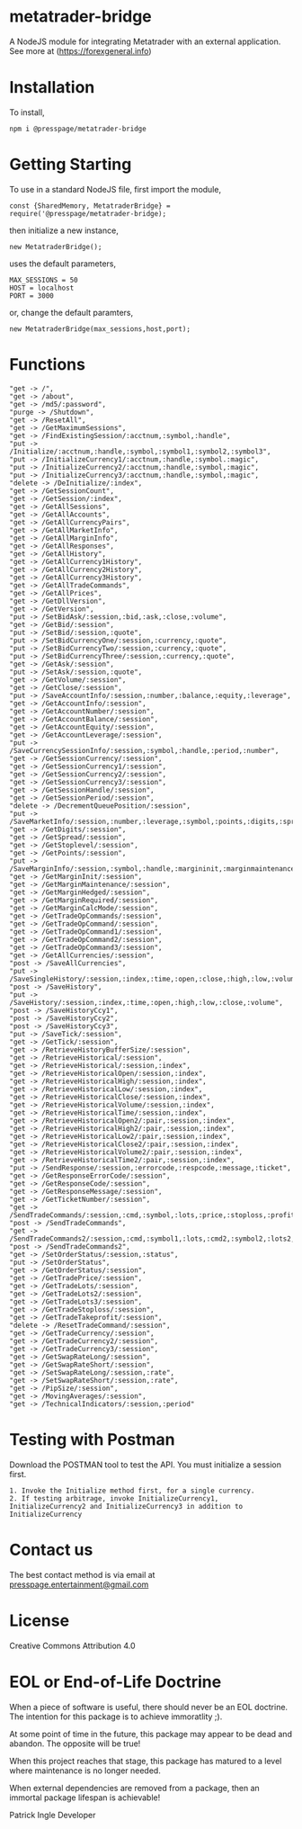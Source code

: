 # metatrader-bridge
A NodeJS module for integrating Metatrader with an external application. See more at (https://forexgeneral.info)

# Installation
To install,

    npm i @presspage/metatrader-bridge

# Getting Starting
To use in a standard NodeJS file, first import the module,

    const {SharedMemory, MetatraderBridge} = require('@presspage/metatrader-bridge);

then initialize a new instance,

    new MetatraderBridge();

uses the default parameters,

    MAX_SESSIONS = 50
    HOST = localhost
    PORT = 3000

or, change the default paramters,

    new MetatraderBridge(max_sessions,host,port);

# Functions

    "get -> /",
    "get -> /about",
    "get -> /md5/:password",
    "purge -> /Shutdown",
    "get -> /ResetAll",
    "get -> /GetMaximumSessions",
    "get -> /FindExistingSession/:acctnum,:symbol,:handle",
    "put -> /Initialize/:acctnum,:handle,:symbol,:symbol1,:symbol2,:symbol3",
    "put -> /InitializeCurrency1/:acctnum,:handle,:symbol.:magic",
    "put -> /InitializeCurrency2/:acctnum,:handle,:symbol,:magic",
    "put -> /InitializeCurrency3/:acctnum,:handle,:symbol,:magic",
    "delete -> /DeInitialize/:index",
    "get -> /GetSessionCount",
    "get -> /GetSession/:index",
    "get -> /GetAllSessions",
    "get -> /GetAllAccounts",
    "get -> /GetAllCurrencyPairs",
    "get -> /GetAllMarketInfo",
    "get -> /GetAllMarginInfo",
    "get -> /GetAllResponses",
    "get -> /GetAllHistory",
    "get -> /GetAllCurrency1History",
    "get -> /GetAllCurrency2History",
    "get -> /GetAllCurrency3History",
    "get -> /GetAllTradeCommands",
    "get -> /GetAllPrices",
    "get -> /GetDllVersion",
    "get -> /GetVersion",
    "put -> /SetBidAsk/:session,:bid,:ask,:close,:volume",
    "get -> /GetBid/:session",
    "put -> /SetBid/:session,:quote",
    "put -> /SetBidCurrencyOne/:session,:currency,:quote",
    "put -> /SetBidCurrencyTwo/:session,:currency,:quote",
    "put -> /SetBidCurrencyThree/:session,:currency,:quote",
    "get -> /GetAsk/:session",
    "put -> /SetAsk/:session,:quote",
    "get -> /GetVolume/:session",
    "get -> /GetClose/:session",
    "put -> /SaveAccountInfo/:session,:number,:balance,:equity,:leverage",
    "get -> /GetAccountInfo/:session",
    "get -> /GetAccountNumber/:session",
    "get -> /GetAccountBalance/:session",
    "get -> /GetAccountEquity/:session",
    "get -> /GetAccountLeverage/:session",
    "put -> /SaveCurrencySessionInfo/:session,:symbol,:handle,:period,:number",
    "get -> /GetSessionCurrency/:session",
    "get -> /GetSessionCurrency1/:session",
    "get -> /GetSessionCurrency2/:session",
    "get -> /GetSessionCurrency3/:session",
    "get -> /GetSessionHandle/:session",
    "get -> /GetSessionPeriod/:session",
    "delete -> /DecrementQueuePosition/:session",
    "put -> /SaveMarketInfo/:session,:number,:leverage,:symbol,:points,:digits,:spread,:stoplevel",
    "get -> /GetDigits/:session",
    "get -> /GetSpread/:session",
    "get -> /GetStoplevel/:session",
    "get -> /GetPoints/:session",
    "put -> /SaveMarginInfo/:session,:symbol,:handle,:margininit,:marginmaintenance,:marginhedged,:marginrequired,:margincalcmode",
    "get -> /GetMarginInit/:session",
    "get -> /GetMarginMaintenance/:session",
    "get -> /GetMarginHedged/:session",
    "get -> /GetMarginRequired/:session",
    "get -> /GetMarginCalcMode/:session",
    "get -> /GetTradeOpCommands/:session",
    "get -> /GetTradeOpCommand/:session",
    "get -> /GetTradeOpCommand1/:session",
    "get -> /GetTradeOpCommand2/:session",
    "get -> /GetTradeOpCommand3/:session",
    "get -> /GetAllCurrencies/:session",
    "post -> /SaveAllCurrencies",
    "put -> /SaveSingleHistory/:session,:index,:time,:open,:close,:high,:low,:volume",
    "post -> /SaveHistory",
    "put -> /SaveHistory/:session,:index,:time,:open,:high,:low,:close,:volume",
    "post -> /SaveHistoryCcy1",
    "post -> /SaveHistoryCcy2",
    "post -> /SaveHistoryCcy3",
    "put -> /SaveTick/:session",
    "get -> /GetTick/:session",
    "get -> /RetrieveHistoryBufferSize/:session",
    "get -> /RetrieveHistorical/:session",
    "get -> /RetrieveHistorical/:session,:index",
    "get -> /RetrieveHistoricalOpen/:session,:index",
    "get -> /RetrieveHistoricalHigh/:session,:index",
    "get -> /RetrieveHistoricalLow/:session,:index",
    "get -> /RetrieveHistoricalClose/:session,:index",
    "get -> /RetrieveHistoricalVolume/:session,:index",
    "get -> /RetrieveHistoricalTime/:session,:index",
    "get -> /RetrieveHistoricalOpen2/:pair,:session,:index",
    "get -> /RetrieveHistoricalHigh2/:pair,:session,:index",
    "get -> /RetrieveHistoricalLow2/:pair,:session,:index",
    "get -> /RetrieveHistoricalClose2/:pair,:session,:index",
    "get -> /RetrieveHistoricalVolume2/:pair,:session,:index",
    "get -> /RetrieveHistoricalTime2/:pair,:session,:index",
    "put -> /SendResponse/:session,:errorcode,:respcode,:message,:ticket",
    "get -> /GetResponseErrorCode/:session",
    "get -> /GetResponseCode/:session",
    "get -> /GetResponseMessage/:session",
    "get -> /GetTicketNumber/:session",
    "get -> /SendTradeCommands/:session,:cmd,:symbol,:lots,:price,:stoploss,:profit",
    "post -> /SendTradeCommands",
    "get -> /SendTradeCommands2/:session,:cmd,:symbol1,:lots,:cmd2,:symbol2,:lots2,:cmd3,:symbol3,:lots3",
    "post -> /SendTradeCommands2",
    "get -> /SetOrderStatus/:session,:status",
    "put -> /SetOrderStatus",
    "get -> /GetOrderStatus/:session",
    "get -> /GetTradePrice/:session",
    "get -> /GetTradeLots/:session",
    "get -> /GetTradeLots2/:session",
    "get -> /GetTradeLots3/:session",
    "get -> /GetTradeStoploss/:session",
    "get -> /GetTradeTakeprofit/:session",
    "delete -> /ResetTradeCommand/:session",
    "get -> /GetTradeCurrency/:session",
    "get -> /GetTradeCurrency2/:session",
    "get -> /GetTradeCurrency3/:session",
    "get -> /GetSwapRateLong/:session",
    "get -> /GetSwapRateShort/:session",
    "get -> /SetSwapRateLong/:session,:rate",
    "get -> /SetSwapRateShort/:session,:rate",
    "get -> /PipSize/:session",
    "get -> /MovingAverages/:session",
    "get -> /TechnicalIndicators/:session,:period"

# Testing with Postman
Download the POSTMAN tool to test the API. You must initialize a session first.

    1. Invoke the Initialize method first, for a single currency.
    2. If testing arbitrage, invoke InitializeCurrency1, InitializeCurrency2 and InitializeCurrency3 in addition to InitializeCurrency

# Contact us
The best contact method is via email at presspage.entertainment@gmail.com

# License
Creative Commons Attribution 4.0

# EOL or End-of-Life Doctrine
When a piece of software is useful, there should never be an EOL doctrine. The intention for this package is to achieve immoratlity ;).

At some point of time in the future, this package may appear to be dead and abandon. The opposite will be true!

When this project reaches that stage, this package has matured to a level where maintenance is no longer needed.

When external dependencies are removed from a package, then an immortal package lifespan is achievable!

Patrick Ingle
Developer

